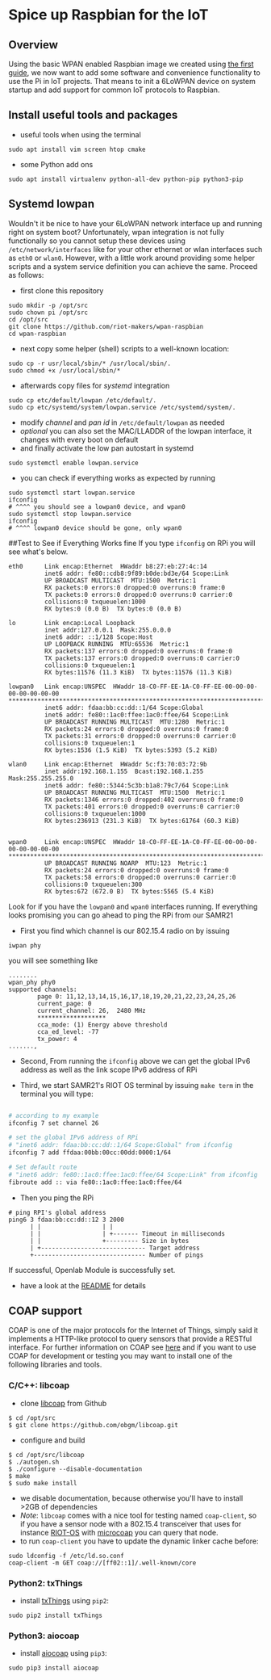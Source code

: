 # Spice up Raspbian for the IoT

## Overview

Using the basic WPAN enabled Raspbian image we created using [the first guide](https://github.com/RIOT-Makers/wpan-raspbian/wiki/Create-a-generic-Raspbian-image-with-6LoWPAN-support), we now want to add some software and convenience functionality to use the Pi in IoT projects. That means to init a 6LoWPAN device on system startup and add support for common IoT protocols to Raspbian.

## Install useful tools and packages

* useful tools when using the terminal
```
sudo apt install vim screen htop cmake
```
* some Python add ons 
```
sudo apt install virtualenv python-all-dev python-pip python3-pip
```

## Systemd lowpan

Wouldn't it be nice to have your 6LoWPAN network interface up and running right on system boot? Unfortunately, wpan integration is not fully functionally so you cannot setup these devices using `/etc/network/interfaces` like for your other ethernet or wlan interfaces such as `eth0` or `wlan0`. However, with a little work around providing some helper scripts and a system service definition you can achieve the same. Proceed as follows:

* first clone this repository
```
sudo mkdir -p /opt/src
sudo chown pi /opt/src
cd /opt/src
git clone https://github.com/riot-makers/wpan-raspbian
cd wpan-raspbian
```
* next copy some helper (shell) scripts to a well-known location:
```
sudo cp -r usr/local/sbin/* /usr/local/sbin/.
sudo chmod +x /usr/local/sbin/*
```
* afterwards copy files for _systemd_ integration
```
sudo cp etc/default/lowpan /etc/default/.
sudo cp etc/systemd/system/lowpan.service /etc/systemd/system/.
```
* modify _channel_ and _pan id_ in `/etc/default/lowpan` as needed
* _optional_ you can also set the MAC/LLADDR of the lowpan interface, it changes with every boot on default
* and finally activate the low pan autostart in systemd
```
sudo systemctl enable lowpan.service
```
* you can check if everything works as expected by running
```
sudo systemctl start lowpan.service
ifconfig
# ^^^^ you should see a lowpan0 device, and wpan0
sudo systemctl stop lowpan.service
ifconfig
# ^^^^ lowpan0 device should be gone, only wpan0 
```

##Test to See if Everything Works fine
If you type `ifconfig` on RPi you will see what's below. 
```
eth0      Link encap:Ethernet  HWaddr b8:27:eb:27:4c:14
          inet6 addr: fe80::cdb8:9f89:b0de:bd3e/64 Scope:Link
          UP BROADCAST MULTICAST  MTU:1500  Metric:1
          RX packets:0 errors:0 dropped:0 overruns:0 frame:0
          TX packets:0 errors:0 dropped:0 overruns:0 carrier:0
          collisions:0 txqueuelen:1000
          RX bytes:0 (0.0 B)  TX bytes:0 (0.0 B)

lo        Link encap:Local Loopback
          inet addr:127.0.0.1  Mask:255.0.0.0
          inet6 addr: ::1/128 Scope:Host
          UP LOOPBACK RUNNING  MTU:65536  Metric:1
          RX packets:137 errors:0 dropped:0 overruns:0 frame:0
          TX packets:137 errors:0 dropped:0 overruns:0 carrier:0
          collisions:0 txqueuelen:1
          RX bytes:11576 (11.3 KiB)  TX bytes:11576 (11.3 KiB)

lowpan0   Link encap:UNSPEC  HWaddr 18-C0-FF-EE-1A-C0-FF-EE-00-00-00-00-00-00-00-00
***********************************************************************************
          inet6 addr: fdaa:bb:cc:dd::1/64 Scope:Global
          inet6 addr: fe80::1ac0:ffee:1ac0:ffee/64 Scope:Link
          UP BROADCAST RUNNING MULTICAST  MTU:1280  Metric:1
          RX packets:24 errors:0 dropped:0 overruns:0 frame:0
          TX packets:31 errors:0 dropped:0 overruns:0 carrier:0
          collisions:0 txqueuelen:1
          RX bytes:1536 (1.5 KiB)  TX bytes:5393 (5.2 KiB)

wlan0     Link encap:Ethernet  HWaddr 5c:f3:70:03:72:9b
          inet addr:192.168.1.155  Bcast:192.168.1.255  Mask:255.255.255.0
          inet6 addr: fe80::5344:5c3b:b1a8:79c7/64 Scope:Link
          UP BROADCAST RUNNING MULTICAST  MTU:1500  Metric:1
          RX packets:1346 errors:0 dropped:402 overruns:0 frame:0
          TX packets:401 errors:0 dropped:0 overruns:0 carrier:0
          collisions:0 txqueuelen:1000
          RX bytes:236913 (231.3 KiB)  TX bytes:61764 (60.3 KiB)


wpan0     Link encap:UNSPEC  HWaddr 18-C0-FF-EE-1A-C0-FF-EE-00-00-00-00-00-00-00-00
***********************************************************************************
          UP BROADCAST RUNNING NOARP  MTU:123  Metric:1
          RX packets:24 errors:0 dropped:0 overruns:0 frame:0
          TX packets:58 errors:0 dropped:0 overruns:0 carrier:0
          collisions:0 txqueuelen:300
          RX bytes:672 (672.0 B)  TX bytes:5565 (5.4 KiB)
```
Look for if you have the `lowpan0` and `wpan0` interfaces running. If everything looks promising
you can go ahead to ping the RPi from our SAMR21

* First you find which channel is our 802.15.4 radio on by issuing
```
iwpan phy
```
  you will see something like

```
........
wpan_phy phy0
supported channels:
        page 0: 11,12,13,14,15,16,17,18,19,20,21,22,23,24,25,26
        current_page: 0
        current_channel: 26,  2480 MHz
        *******************
        cca_mode: (1) Energy above threshold
        cca_ed_level: -77
        tx_power: 4
.......,
```
* Second, From running the `ifconfig` above we can get the global IPv6 address as well as the 
link scope IPv6 address of RPi

* Third, we start SAMR21's RIOT OS terminal by issuing `make term`
in the terminal you will type:
```bash

# according to my example
ifconfig 7 set channel 26 

# set the global IPv6 address of RPi
# "inet6 addr: fdaa:bb:cc:dd::1/64 Scope:Global" from ifconfig
ifconfig 7 add ffdaa:00bb:00cc:00dd:0000:1/64

# Set default route
# "inet6 addr: fe80::1ac0:ffee:1ac0:ffee/64 Scope:Link" from ifconfig
fibroute add :: via fe80::1ac0:ffee:1ac0:ffee/64
```
* Then you ping the RPi
```
# ping RPI's global address
ping6 3 fdaa:bb:cc:dd::12 3 2000
      | |                 | |
      | |                 | +------- Timeout in milliseconds
      | |                 +--------- Size in bytes
      | +----------------------------- Target address
      +------------------------------- Number of pings
```
  If successful, Openlab Module is successfully set. 

* have a look at the [README](https://github.com/RIOT-Makers/wpan-raspbian/blob/master/README.md) for details

## COAP support

COAP is one of the major protocols for the Internet of Things, simply said it implements a HTTP-like protocol to query sensors that provide a RESTful interface. For further information on COAP see [here](http://coap.technology) and if you want to use COAP for development or testing you may want to install one of the following libraries and tools.

### C/C++: libcoap

* clone [libcoap](https://github.com/obgm/libcoap) from Github
```
$ cd /opt/src
$ git clone https://github.com/obgm/libcoap.git
```
* configure and build
```
$ cd /opt/src/libcoap
$ ./autogen.sh
$ ./configure --disable-documentation
$ make
$ sudo make install
```
* we disable documentation, because otherwise you'll have to install >2GB of dependencies
* _Note_: `libcoap` comes with a nice tool for testing named `coap-client`, so if you have a sensor node with a 802.15.4 transceiver that uses for instance [RIOT-OS](https://github.com/RIOT-OS/RIOT) with [microcoap](https://github.com/1248/microcoap) you can query that node. 
* to run `coap-client` you have to update the dynamic linker cache before:
```
sudo ldconfig -f /etc/ld.so.conf
coap-client -m GET coap://[ff02::1]/.well-known/core
```

### Python2: txThings

* install [txThings](https://github.com/siskin/txThings) using `pip2`:
```
sudo pip2 install txThings
```

### Python3: aiocoap

* install [aiocoap](https://github.com/chrysn/aiocoap) using `pip3`:
```
sudo pip3 install aiocoap
```
